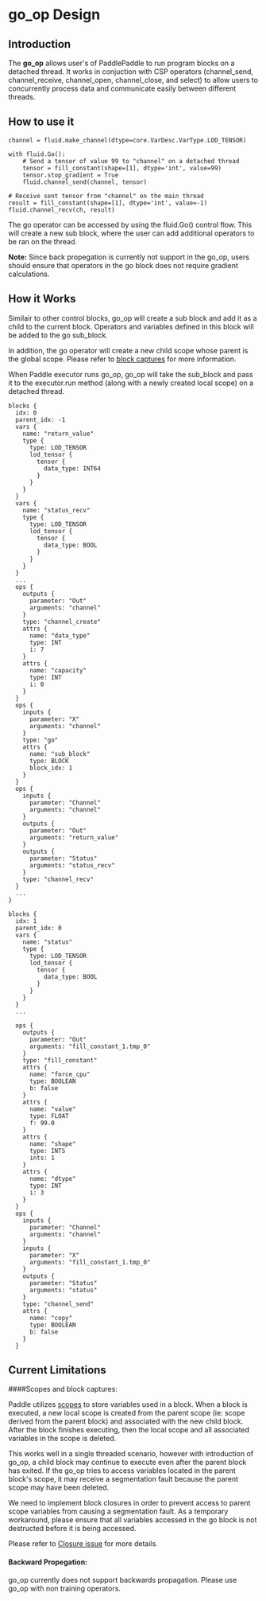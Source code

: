 # go_op Design

## Introduction

The **go_op** allows user's of PaddlePaddle to run program blocks on a detached
thread.  It works in conjuction with CSP operators (channel_send, 
channel_receive, channel_open, channel_close, and select) to allow users to
concurrently process data and communicate easily between different threads.

## How to use it

```
channel = fluid.make_channel(dtype=core.VarDesc.VarType.LOD_TENSOR)

with fluid.Go():
    # Send a tensor of value 99 to "channel" on a detached thread
    tensor = fill_constant(shape=[1], dtype='int', value=99)
    tensor.stop_gradient = True
    fluid.channel_send(channel, tensor)
    
# Receive sent tensor from "channel" on the main thread
result = fill_constant(shape=[1], dtype='int', value=-1)    
fluid.channel_recv(ch, result)  
```

The go operator can be accessed by using the fluid.Go() control flow.  This
will create a new sub block, where the user can add additional operators
to be ran on the thread.

**Note:** Since back propegation is currently not support in the go_op, users
should ensure that operators in the go block does not require gradient 
calculations.

## How it Works

Similair to other control blocks, go_op will create a sub block and add it
as a child to the current block.  Operators and variables defined in this
block will be added to the go sub_block.

In addition, the go operator will create a new child scope whose parent is
the global scope.  Please refer to [block captures](#block-captures) for more
information.

When Paddle executor runs go_op, go_op will take the sub_block and pass it to
the executor.run method (along with a newly created local scope) on a detached
thread.  

```
blocks {
  idx: 0
  parent_idx: -1
  vars {
    name: "return_value"
    type {
      type: LOD_TENSOR
      lod_tensor {
        tensor {
          data_type: INT64
        }
      }
    }
  }
  vars {
    name: "status_recv"
    type {
      type: LOD_TENSOR
      lod_tensor {
        tensor {
          data_type: BOOL
        }
      }
    }
  }
  ...
  ops {
    outputs {
      parameter: "Out"
      arguments: "channel"
    }
    type: "channel_create"
    attrs {
      name: "data_type"
      type: INT
      i: 7
    }
    attrs {
      name: "capacity"
      type: INT
      i: 0
    }
  }
  ops {
    inputs {
      parameter: "X"
      arguments: "channel"
    }
    type: "go"
    attrs {
      name: "sub_block"
      type: BLOCK
      block_idx: 1
    }
  }
  ops {
    inputs {
      parameter: "Channel"
      arguments: "channel"
    }
    outputs {
      parameter: "Out"
      arguments: "return_value"
    }
    outputs {
      parameter: "Status"
      arguments: "status_recv"
    }
    type: "channel_recv"
  }
  ...
}

blocks {
  idx: 1
  parent_idx: 0
  vars {
    name: "status"
    type {
      type: LOD_TENSOR
      lod_tensor {
        tensor {
          data_type: BOOL
        }
      }
    }
  }
  ...
  
  ops {
    outputs {
      parameter: "Out"
      arguments: "fill_constant_1.tmp_0"
    }
    type: "fill_constant"
    attrs {
      name: "force_cpu"
      type: BOOLEAN
      b: false
    }
    attrs {
      name: "value"
      type: FLOAT
      f: 99.0
    }
    attrs {
      name: "shape"
      type: INTS
      ints: 1
    }
    attrs {
      name: "dtype"
      type: INT
      i: 3
    }
  }
  ops {
    inputs {
      parameter: "Channel"
      arguments: "channel"
    }
    inputs {
      parameter: "X"
      arguments: "fill_constant_1.tmp_0"
    }
    outputs {
      parameter: "Status"
      arguments: "status"
    }
    type: "channel_send"
    attrs {
      name: "copy"
      type: BOOLEAN
      b: false
    }
  }
```

## Current Limitations

####<a name="block-captures"></a>Scopes and block captures:

Paddle utilizes [scopes](./../concepts/scope.md) to store variables used in a
block.  When a block is executed, a new local scope is created from the parent
scope (ie: scope derived from the parent block) and associated with the new 
child block.  After the block finishes executing, then the local scope and
all associated variables in the scope is deleted.

This works well in a single threaded scenario, however with introduction of
go_op, a child block may continue to execute even after the parent block has
exited.  If the go_op tries to access variables located in the parent block's
scope, it may receive a segmentation fault because the parent scope may have
been deleted.

We need to implement block closures in order to prevent access to parent
scope variables from causing a segmentation fault.  As a temporary workaround,
please ensure that all variables accessed in the go block is not destructed
before it is being accessed.

Please refer to [Closure issue](https://github.com/PaddlePaddle/Paddle/issues/8502)
for more details.

#### Backward Propegation:

go_op currently does not support backwards propagation.  Please use go_op with
non training operators.
